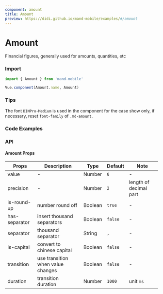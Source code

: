 ```yaml
---
component: amount
title: Amount
preview: https://didi.github.io/mand-mobile/examples/#/amount
---
```


# Amount


Financial figures, generally used for amounts, quantities, etc

### Import

```javascript
import { Amount } from 'mand-mobile'

Vue.component(Amount.name, Amount)
```

### Tips

The font `DINPro-Medium` is used in the component for the case show only, if necessary, reset `font-family` of `.md-amount`.

### Code Examples

<demo-wrapper
  src="src/packages/amount/demo"
  :demos="demos"
/>

<script setup>
const demos = import.meta.globEager('../../../src/packages/amount/demo/demo*.vue')
</script>

<!-- DEMO -->

### API

#### Amount Props
| Props | Description | Type | Default | Note |
|----|-----|------|------|------|
|value|-|Number|`0`|-|
|precision|-|Number|`2`|length of decimal part|
|is-round-up|number round off|Boolean|`true`|-|
|has-separator|insert thousand separators|Boolean|`false`|-|
|separator|thousand separator|String|`,`|-|
|is-capital|convert to chinese capital|Boolean|`false`|-|
|transition|use transition when value changes|Boolean|`false`|-|
|duration|transition duration|Number|`1000`|unit `ms`|